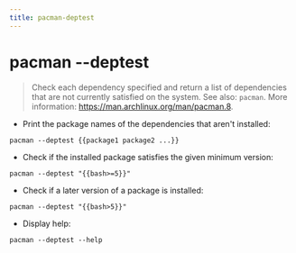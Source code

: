 ```yaml
---
title: pacman-deptest
---
```

# pacman --deptest

> Check each dependency specified and return a list of dependencies that are not currently satisfied on the system.
> See also: `pacman`.
> More information: <https://man.archlinux.org/man/pacman.8>.

- Print the package names of the dependencies that aren't installed:

`pacman --deptest {{package1 package2 ...}}`

- Check if the installed package satisfies the given minimum version:

`pacman --deptest "{{bash>=5}}"`

- Check if a later version of a package is installed:

`pacman --deptest "{{bash>5}}"`

- Display help:

`pacman --deptest --help`
